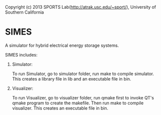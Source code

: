 Copyright (c) 2013 SPORTS Lab(http://atrak.usc.edu/~sport/),
University of Southern California

SIMES
=====

A simulator for hybrid electrical energy storage systems.

SIMES includes:

1. Simulator:

    To run Simulator, go to simulator folder, run
        make
    to compile simulator. This creates a library file in lib and an executable file in bin.

2. Visualizer:
 
    To run Visualizer, go to visualizer folder, run
        qmake
    first to invoke QT's qmake program to create the makefile. Then run
        make
    to compile visualizer. This creates an executable file in bin.
